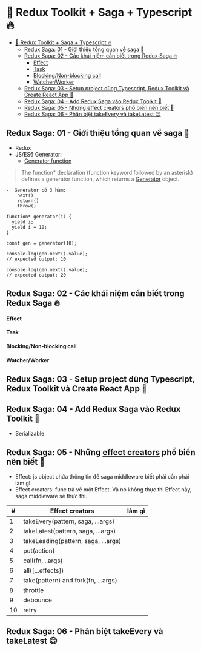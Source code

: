 # 🎉 Redux Toolkit + Saga + Typescript 🔥

- [🎉 Redux Toolkit + Saga + Typescript 🔥](#-redux-toolkit--saga--typescript-)
  - [Redux Saga: 01 - Giới thiệu tổng quan về saga 🎉](#redux-saga-01---giới-thiệu-tổng-quan-về-saga-)
  - [Redux Saga: 02 - Các khái niệm cần biết trong Redux Saga 🔥](#redux-saga-02---các-khái-niệm-cần-biết-trong-redux-saga-)
      - [Effect](#effect)
      - [Task](#task)
      - [Blocking/Non-blocking call](#blockingnon-blocking-call)
      - [Watcher/Worker](#watcherworker)
  - [Redux Saga: 03 - Setup project dùng Typescript, Redux Toolkit và Create React App 🚀](#redux-saga-03---setup-project-dùng-typescript-redux-toolkit-và-create-react-app-)
  - [Redux Saga: 04 - Add Redux Saga vào Redux Toolkit 🎉](#redux-saga-04---add-redux-saga-vào-redux-toolkit-)
  - [Redux Saga: 05 - Những effect creators phổ biến nên biết 🎉](#redux-saga-05---những-effect-creators-phổ-biến-nên-biết-)
  - [Redux Saga: 06 - Phân biệt takeEvery và takeLatest 😊](#redux-saga-06---phân-biệt-takeevery-và-takelatest-)

## Redux Saga: 01 - Giới thiệu tổng quan về saga 🎉

-   Redux
-   JS/ES6 Generator:
    -   [Generator function](https://developer.mozilla.org/en-US/docs/Web/JavaScript/Reference/Statements/function*)

> The function\* declaration (function keyword followed by an asterisk) defines a generator function, which returns a [Generator](https://developer.mozilla.org/en-US/docs/Web/JavaScript/Reference/Global_Objects/Generator) object.

    -  Generator có 3 hàm:
        next()
        return()
        throw()

```
function* generator(i) {
  yield i;
  yield i + 10;
}

const gen = generator(10);

console.log(gen.next().value);
// expected output: 10

console.log(gen.next().value);
// expected output: 20
```

## Redux Saga: 02 - Các khái niệm cần biết trong Redux Saga 🔥

#### Effect

#### Task

#### Blocking/Non-blocking call

#### Watcher/Worker

## Redux Saga: 03 - Setup project dùng Typescript, Redux Toolkit và Create React App 🚀

## Redux Saga: 04 - Add Redux Saga vào Redux Toolkit 🎉

-   Serializable

## Redux Saga: 05 - Những [effect creators](https://redux-saga.js.org/docs/api/#effect-creators) phổ biến nên biết 🎉

-   Effect: js object chứa thông tin để saga middleware biết phải cần phải làm gì
-   Effect creators: func trả về một Effect. Và nó không thực thi Effect này, saga middleware sẽ thực thi.

| #   | Effect creators                     | làm gì |
| --- | ----------------------------------- | ------ |
| 1   | takeEvery(pattern, saga, ...args)   |        |
| 2   | takeLatest(pattern, saga, ...args)  |        |
| 3   | takeLeading(pattern, saga, ...args) |        |
| 4   | put(action)                         |        |
| 5   | call(fn, ..args)                    |        |
| 6   | all([...effects])                   |        |
| 7   | take(pattern) and fork(fn, ...args) |        |
| 8   | throttle                            |        |
| 9   | debounce                            |        |
| 10  | retry                               |        |

## Redux Saga: 06 - Phân biệt takeEvery và takeLatest 😊
